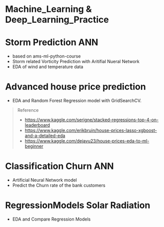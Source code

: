 # Machine_Learning & Deep_Learning_Practice

# Storm Prediction ANN
* based on ams-ml-python-course
* Storm related Vorticity Prediction with Aritifial Nueral Network
* EDA of wind and temperature data

# Advanced house price prediction
* EDA and Random Forest Regression model with GridSearchCV.
> Reference 
> - https://www.kaggle.com/serigne/stacked-regressions-top-4-on-leaderboard
> - https://www.kaggle.com/erikbruin/house-prices-lasso-xgboost-and-a-detailed-eda
> - https://www.kaggle.com/dejavu23/house-prices-eda-to-ml-beginner
      
# Classification Churn ANN
* Artificial Neural Network model
* Predict the Churn rate of the bank customers

# RegressionModels Solar Radiation
* EDA and Compare Regression Models
